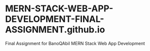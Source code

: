 # MERN-STACK-WEB-APP-DEVELOPMENT-FINAL-ASSIGNMENT.github.io
Final Assignment for BanoQAbil MERN Stack Web App Development 
